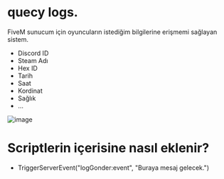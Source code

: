 # quecy logs.
FiveM sunucum için oyuncuların istediğim bilgilerine erişmemi sağlayan sistem.
- Discord ID
- Steam Adı
- Hex ID
- Tarih
- Saat
- Kordinat
- Sağlık
- ...

![image](https://github.com/thatsquecy/quecy-logs/assets/48627621/b5841fb9-5c6d-44e0-89cc-2041a56afcae)

# Scriptlerin içerisine nasıl eklenir?
- TriggerServerEvent("logGonder:event", "Buraya mesaj gelecek.")
